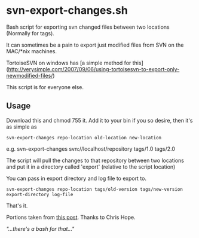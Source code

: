 svn-export-changes.sh
=====================

Bash script for exporting svn changed files between two locations (Normally for tags).

It can sometimes be a pain to export just modified files from SVN on the MAC/*nix machines. 

TortoiseSVN on windows has [a simple method for this]
(http://verysimple.com/2007/09/06/using-tortoisesvn-to-export-only-newmodified-files/)

This script is for everyone else.

Usage
--

Download this and chmod 755 it. Add it to your bin if you so desire, then it's as simple as 

`svn-export-changes repo-location old-location new-location`

e.g. svn-export-changes svn://localhost/repository tags/1.0 tags/2.0

The script will pull the changes to that repository between two locations and put it in a directory called 'export' (relative to the script location)

You can pass in export directory and log file to export to.

`svn-export-changes repo-location tags/old-version tags/new-version export-directory log-file`

That's it.

Portions taken from [this post](http://www.electrictoolbox.com/subversion-export-changed-files-cli/). Thanks to Chris Hope.




*"...there's a bash for that..."*
